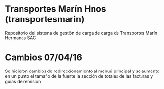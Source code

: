# Transportes Marín Hnos (transportesmarin)
Repositorio del sistema de gestión de carga de carga de Transportes Marín Hermanos SAC

# Cambios 07/04/16
Se hicieron cambios de redireccionamiento al menuú principal y se aumento en un punto el 
tamaño de la fuente la sección de totales de las facturas  y guias de remision
